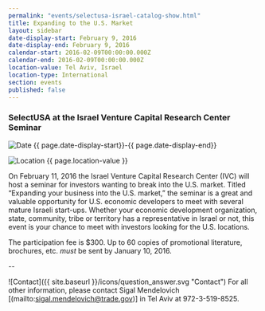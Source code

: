 ```yaml
---
permalink: "events/selectusa-israel-catalog-show.html"
title: Expanding to the U.S. Market
layout: sidebar
date-display-start: February 9, 2016
date-display-end: February 9, 2016
calendar-start: 2016-02-09T00:00:00.000Z
calendar-end: 2016-02-09T00:00:00.000Z
location-value: Tel Aviv, Israel
location-type: International
section: events
published: false
---
```


### SelectUSA at the Israel Venture Capital Research Center Seminar

![Date](https://google.github.io/material-design-icons/action/svg/design/ic_event_24px.svg "Date") {{ page.date-display-start}}-{{ page.date-display-end}}

![Location](http://google.github.io/material-design-icons/social/svg/design/ic_location_city_24px.svg "Location") {{ page.location-value }}

On February 11, 2016 the Israel Venture Capital Research Center (IVC) will host a seminar for investors wanting to break into the U.S. market. Titled “Expanding your business into the U.S. market,” the seminar is a great and valuable opportunity for U.S. economic developers to meet with several mature Israeli start-ups. Whether your economic development organization, state, community, tribe or territory has a representative in Israel or not, this event is your chance to meet with investors looking for the U.S. locations.

The participation fee is $300. Up to 60 copies of promotional literature, brochures, etc. *must* be sent by January 10, 2016. 

--

![Contact]({{ site.baseurl }}/icons/question_answer.svg "Contact") For all other information, please contact Sigal Mendelovich [(mailto:sigal.mendelovich@trade.gov)] in Tel Aviv at 972-3-519-8525.

